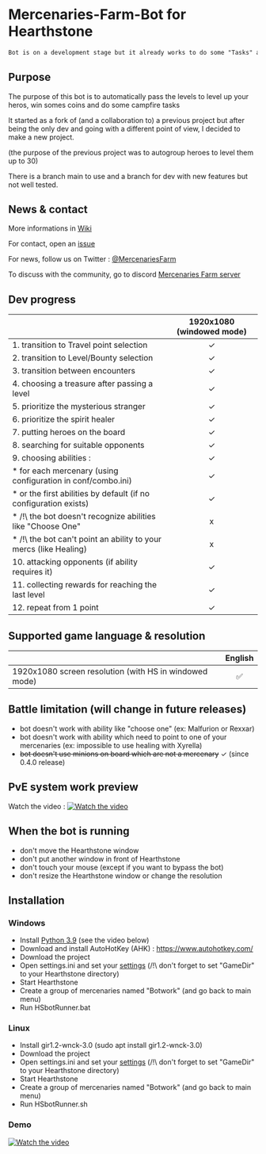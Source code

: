 # Mercenaries-Farm-Bot for Hearthstone
```diff
Bot is on a development stage but it already works to do some "Tasks" and run low level bounties
```
## Purpose
The purpose of this bot is to automatically pass the levels to level up your heros, win somes coins and do some campfire tasks 

It started as a fork of (and a collaboration to) a previous project but after being the only dev and going with a different point of view, I decided to make a new project.

(the purpose of the previous project was to autogroup heroes to level them up to 30)

There is a branch main to use and a branch for dev with new features but not well tested.


## News & contact 
More informations in [Wiki](https://github.com/Efemache/Mercenaries-Farm-Bot/wiki)

For contact, open an [issue](https://github.com/Efemache/Mercenaries-Farm-Bot/issues)

For news, follow us on Twitter : [@MercenariesFarm](https://twitter.com/MercenariesFarm)

To discuss with the community, go to discord [Mercenaries Farm server](https://discord.gg/ePghxaUBEK)

## Dev progress
|               |  1920x1080 (windowed mode) |
| :------------ | :-------------:| 
|1. transition to Travel point selection | ✓|
|2. transition to Level/Bounty selection | ✓|
|3. transition between encounters | ✓ |
|4. choosing a treasure after passing a level | ✓|
|5. prioritize the mysterious stranger  | ✓|
|6. prioritize the spirit healer  | ✓|
|7. putting heroes on the board | ✓|
|8. searching for suitable opponents | ✓|
|9. choosing abilities :  | ✓|
|    * for each mercenary (using configuration in conf/combo.ini) | ✓|
|    * or the first abilities by default (if no configuration exists) | ✓|
|    * /!\ the bot doesn't recognize abilities like "Choose One"  | x|
|    * /!\ the bot can't point an ability to your mercs (like Healing)  | x|
|10. attacking opponents (if ability requires it) | ✓|
|11. collecting rewards for reaching the last level|  ✓|
|12. repeat from 1 point | ✓|
 
## Supported game language & resolution
|               |     English    |
| :------------ | :-------------:| 
|1920x1080 screen resolution (with HS in windowed mode)   |        ✅      |

## Battle limitation (will change in future releases)
* bot doesn't work with ability like "choose one" (ex: Malfurion or Rexxar)
* bot doesn't work with ability which need to point to one of your mercenaries (ex: impossible to use healing with Xyrella)
* ~~bot doesn't use minions on board which are not a mercenary~~ ✓ (since 0.4.0 release)

## PvE system work preview
Watch the video : [![Watch the video](https://user-images.githubusercontent.com/68296704/137970053-fe49c896-d237-49f1-8658-46d1477340d7.png)](https://www.youtube.com/watch?v=znt1P3KkrNg&t)

## When the bot is running
* don't move the Hearthstone window
* don't put another window in front of Hearthstone
* don't touch your mouse (except if you want to bypass the bot)
* don't resize the Hearthstone window or change the resolution

## Installation
### Windows
* Install [Python 3.9](https://www.python.org/ftp/python/3.9.0/python-3.9.0-amd64-webinstall.exe) (see the video below) 
* Download and install AutoHotKey (AHK) : https://www.autohotkey.com/
* Download the project
* Open settings.ini and set your [settings](https://github.com/Efemache/Mercenaries-Farm-bot/wiki/Settings) (/!\ don't forget to set "GameDir" to your Hearthstone directory)
* Start Hearthstone
* Create a group of mercenaries named "Botwork" (and go back to main menu)
* Run HSbotRunner.bat


### Linux
* Install gir1.2-wnck-3.0 (sudo apt install gir1.2-wnck-3.0)
* Download the project
* Open settings.ini and set your [settings](https://github.com/Efemache/Mercenaries-Farm-bot/wiki/Settings) (/!\ don't forget to set "GameDir" to your Hearthstone directory)
* Start Hearthstone
* Create a group of mercenaries named "Botwork" (and go back to main menu)
* Run HSbotRunner.sh

### Demo
[![Watch the video](https://user-images.githubusercontent.com/68296704/138687982-0f6d971d-783d-4f35-a3a5-4f5d5a3e59af.png)](https://www.youtube.com/watch?v=nOZXCkrQ5fk)


